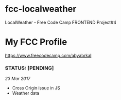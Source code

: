 # fcc-localweather
LocalWeather - Free Code Camp FRONTEND Project#4


# My FCC Profile
https://www.freecodecamp.com/abyabrkal


### STATUS: [PENDING]
*23 Mar 2017*
 - Cross Origin issue in JS
 - Weather data
